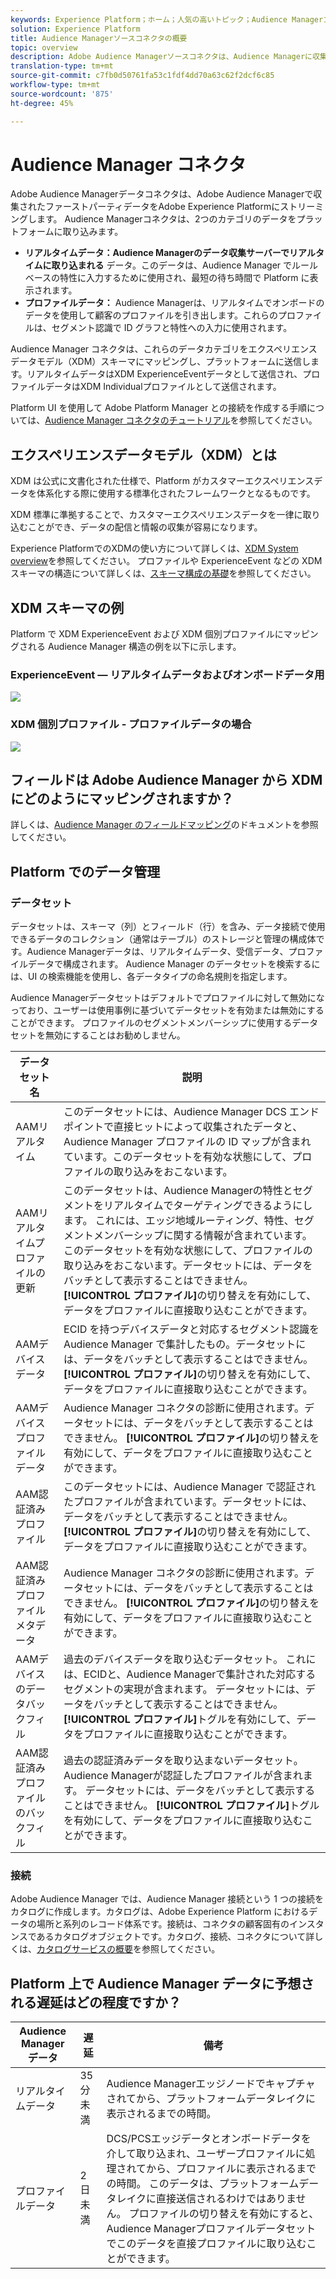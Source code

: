 ```yaml
---
keywords: Experience Platform；ホーム；人気の高いトピック；Audience Managerコネクタ；オーディエンスマネージャ；オーディエンスマネージャ
solution: Experience Platform
title: Audience Managerソースコネクタの概要
topic: overview
description: Adobe Audience Managerソースコネクタは、Audience Managerに収集されたファーストパーティデータをAdobe Experience Platformにストリーミングします。
translation-type: tm+mt
source-git-commit: c7fb0d50761fa53c1fdf4dd70a63c62f2dcf6c85
workflow-type: tm+mt
source-wordcount: '875'
ht-degree: 45%

---
```



# Audience Manager コネクタ

Adobe Audience Managerデータコネクタは、Adobe Audience Managerで収集されたファーストパーティデータをAdobe Experience Platformにストリーミングします。 Audience Managerコネクタは、2つのカテゴリのデータをプラットフォームに取り込みます。

- **リアルタイムデータ：Audience Managerのデータ収集サーバーでリアルタイムに取り込まれる** データ。このデータは、Audience Manager でルールベースの特性に入力するために使用され、最短の待ち時間で Platform に表示されます。
- **プロファイルデータ：** Audience Managerは、リアルタイムでオンボードのデータを使用して顧客のプロファイルを引き出します。これらのプロファイルは、セグメント認識で ID グラフと特性への入力に使用されます。

Audience Manager コネクタは、これらのデータカテゴリをエクスペリエンスデータモデル（XDM）スキーマにマッピングし、プラットフォームに送信します。リアルタイムデータはXDM ExperienceEventデータとして送信され、プロファイルデータはXDM Individualプロファイルとして送信されます。

Platform UI を使用して Adobe Platform Manager との接続を作成する手順については、[Audience Manager コネクタのチュートリアル](../../tutorials/ui/create/adobe-applications/audience-manager.md)を参照してください。

## エクスペリエンスデータモデル（XDM）とは

XDM は公式に文書化された仕様で、Platform がカスタマーエクスペリエンスデータを体系化する際に使用する標準化されたフレームワークとなるものです。

XDM 標準に準拠することで、カスタマーエクスペリエンスデータを一律に取り込むことができ、データの配信と情報の収集が容易になります。

Experience PlatformでのXDMの使い方について詳しくは、[XDM System overview](../../../xdm/home.md)を参照してください。 プロファイルや ExperienceEvent などの XDM スキーマの構造について詳しくは、[スキーマ構成の基礎](../../../xdm/schema/composition.md)を参照してください。

## XDM スキーマの例

Platform で XDM ExperienceEvent および XDM 個別プロファイルにマッピングされる Audience Manager 構造の例を以下に示します。

### ExperienceEvent — リアルタイムデータおよびオンボードデータ用

![](images/aam-experience-events-for-dcs-and-onboarding-data.png)

### XDM 個別プロファイル - プロファイルデータの場合

![](images/aam-profile-xdm-for-profile-data.png)

## フィールドは Adobe Audience Manager から XDM にどのようにマッピングされますか？

詳しくは、[Audience Manager のフィールドマッピング](./mapping/audience-manager.md)のドキュメントを参照してください。

## Platform でのデータ管理

### データセット

データセットは、スキーマ（列）とフィールド（行）を含み、データ接続で使用できるデータのコレクション（通常はテーブル）のストレージと管理の構成体です。Audience Managerデータは、リアルタイムデータ、受信データ、プロファイルデータで構成されます。 Audience Manager のデータセットを検索するには、UI の検索機能を使用し、各データタイプの命名規則を指定します。

Audience Managerデータセットはデフォルトでプロファイルに対して無効になっており、ユーザーは使用事例に基づいてデータセットを有効または無効にすることができます。 プロファイルのセグメントメンバーシップに使用するデータセットを無効にすることはお勧めしません。

| データセット名 | 説明 |
| ------------ | ----------- |
| AAMリアルタイム | このデータセットには、Audience Manager DCS エンドポイントで直接ヒットによって収集されたデータと、Audience Manager プロファイルの ID マップが含まれています。このデータセットを有効な状態にして、プロファイルの取り込みをおこないます。 |
| AAMリアルタイムプロファイルの更新 | このデータセットは、Audience Managerの特性とセグメントをリアルタイムでターゲティングできるようにします。 これには、エッジ地域ルーティング、特性、セグメントメンバーシップに関する情報が含まれています。このデータセットを有効な状態にして、プロファイルの取り込みをおこないます。データセットには、データをバッチとして表示することはできません。 **[!UICONTROL プロファイル]**&#x200B;の切り替えを有効にして、データをプロファイルに直接取り込むことができます。 |
| AAMデバイスデータ | ECID を持つデバイスデータと対応するセグメント認識を Audience Manager で集計したもの。データセットには、データをバッチとして表示することはできません。 **[!UICONTROL プロファイル]**&#x200B;の切り替えを有効にして、データをプロファイルに直接取り込むことができます。 |
| AAMデバイスプロファイルデータ | Audience Manager コネクタの診断に使用されます。データセットには、データをバッチとして表示することはできません。 **[!UICONTROL プロファイル]**&#x200B;の切り替えを有効にして、データをプロファイルに直接取り込むことができます。 |
| AAM認証済みプロファイル | このデータセットには、Audience Manager で認証されたプロファイルが含まれています。データセットには、データをバッチとして表示することはできません。 **[!UICONTROL プロファイル]**&#x200B;の切り替えを有効にして、データをプロファイルに直接取り込むことができます。 |
| AAM認証済みプロファイルメタデータ | Audience Manager コネクタの診断に使用されます。データセットには、データをバッチとして表示することはできません。 **[!UICONTROL プロファイル]**&#x200B;の切り替えを有効にして、データをプロファイルに直接取り込むことができます。 |
| AAMデバイスのデータバックフィル | 過去のデバイスデータを取り込むデータセット。 これには、ECIDと、Audience Managerで集計された対応するセグメントの実現が含まれます。 データセットには、データをバッチとして表示することはできません。 **[!UICONTROL プロファイル]**&#x200B;トグルを有効にして、データをプロファイルに直接取り込むことができます。 |
| AAM認証済みプロファイルのバックフィル | 過去の認証済みデータを取り込まないデータセット。 Audience Managerが認証したプロファイルが含まれます。 データセットには、データをバッチとして表示することはできません。 **[!UICONTROL プロファイル]**&#x200B;トグルを有効にして、データをプロファイルに直接取り込むことができます。 |

### 接続

Adobe Audience Manager では、Audience Manager 接続という 1 つの接続をカタログに作成します。カタログは、Adobe Experience Platform におけるデータの場所と系列のレコード体系です。接続は、コネクタの顧客固有のインスタンスであるカタログオブジェクトです。カタログ、接続、コネクタについて詳しくは、[カタログサービスの概要](../../../catalog/home.md)を参照してください。

## Platform 上で Audience Manager データに予想される遅延はどの程度ですか？

| Audience Manager データ | 遅延 | 備考 |
| --- | --- | --- |
| リアルタイムデータ | 35 分未満 | Audience Managerエッジノードでキャプチャされてから、プラットフォームデータレイクに表示されるまでの時間。 |
| プロファイルデータ | 2 日未満 | DCS/PCSエッジデータとオンボードデータを介して取り込まれ、ユーザープロファイルに処理されてから、プロファイルに表示されるまでの時間。 このデータは、プラットフォームデータレイクに直接送信されるわけではありません。 プロファイルの切り替えを有効にすると、Audience Managerプロファイルデータセットでこのデータを直接プロファイルに取り込むことができます。 |